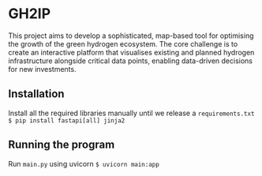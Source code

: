 # GH2IP
This project aims to develop a sophisticated, map-based tool for optimising the growth of the green hydrogen ecosystem. The core challenge is to create an interactive platform that visualises existing and planned hydrogen infrastructure alongside critical data points, enabling data-driven decisions for new investments.

## Installation
Install all the required libraries manually until we release a `requirements.txt`
`$ pip install fastapi[all] jinja2`

## Running the program
Run `main.py` using uvicorn
`$ uvicorn main:app`
